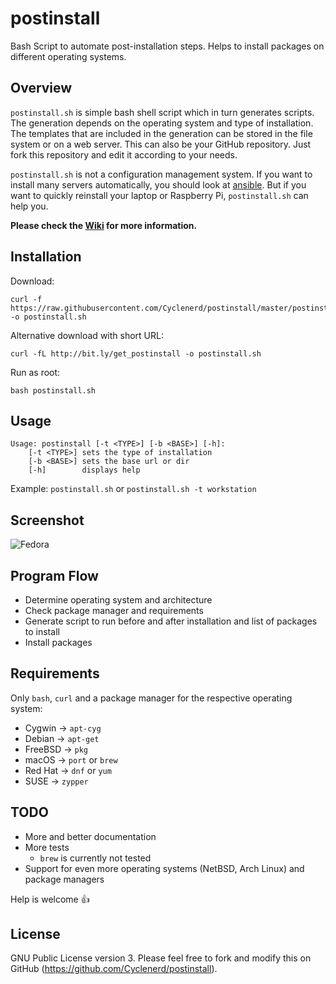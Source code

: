 # postinstall

Bash Script to automate post-installation steps.
Helps to install packages on different operating systems.


## Overview

`postinstall.sh` is simple bash shell script which in turn generates scripts.
The generation depends on the operating system and type of installation.
The templates that are included in the generation can be stored in the file system or on a web server.
This can also be your GitHub repository.
Just fork this repository and edit it according to your needs.

`postinstall.sh` is not a configuration management system.
If you want to install many servers automatically, you should look at [ansible](https://github.com/ansible/ansible).
But if you want to quickly reinstall your laptop or Raspberry Pi, `postinstall.sh` can help you.

__Please check the [Wiki](https://github.com/Cyclenerd/postinstall/wiki/postinstall.sh) for more information.__


## Installation

Download:

	curl -f https://raw.githubusercontent.com/Cyclenerd/postinstall/master/postinstall.sh -o postinstall.sh

Alternative download with short URL:

	curl -fL http://bit.ly/get_postinstall -o postinstall.sh

Run as root:

	bash postinstall.sh


## Usage

	Usage: postinstall [-t <TYPE>] [-b <BASE>] [-h]:
		[-t <TYPE>] sets the type of installation
		[-b <BASE>] sets the base url or dir
		[-h]        displays help

Example: `postinstall.sh` or `postinstall.sh -t workstation`


## Screenshot

![Fedora](http://i.imgur.com/cMm0GIe.gif)


## Program Flow

* Determine operating system and architecture
* Check package manager and requirements
* Generate script to run before and after installation and list of packages to install
* Install packages


## Requirements

Only `bash`, `curl` and a package manager for the respective operating system:

* Cygwin  → `apt-cyg`
* Debian  → `apt-get`
* FreeBSD → `pkg`
* macOS   → `port` or `brew`
* Red Hat → `dnf` or `yum`
* SUSE    → `zypper`


## TODO

* More and better documentation
* More tests
	* `brew` is currently not tested
* Support for even more operating systems (NetBSD, Arch Linux) and package managers

Help is welcome 👍


## License

GNU Public License version 3.
Please feel free to fork and modify this on GitHub (https://github.com/Cyclenerd/postinstall).